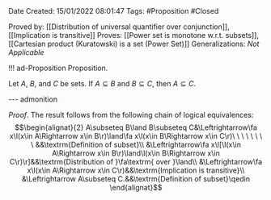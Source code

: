 <br />
<br />

Date Created: 15/01/2022 08:01:47
Tags: #Proposition #Closed  
 
Proved by: [[Distribution of universal quantifier over conjunction]], [[Implication is transitive]]
Proves: [[Power set is monotone w.r.t. subsets]], [[Cartesian product (Kuratowski) is a set (Power Set)]]
Generalizations: _Not Applicable_

!!! ad-Proposition Proposition.

Let $A$, $B$, and $C$ be sets. If $A\subseteq B$ and $B\subseteq C$, then $A\subseteq C$.

--- admonition

_Proof_. The result follows from the following chain of logical equivalences:
$$\begin{alignat}{2}
    A\subseteq B\land B\subseteq C&\Leftrightarrow\fa x\l(x\in A\Rightarrow x\in B\r)\land\fa x\l(x\in B\Rightarrow x\in C\r)\ \ \ \ \ \ \ \ &&\textrm{Definition of subset}\\
    &\Leftrightarrow\fa x\l[\l(x\in A\Rightarrow x\in B\r)\land\l(x\in B\Rightarrow x\in C\r)\r]&&\textrm{Distribution of }\fa\textrm{ over }\land\\
    &\Leftrightarrow\fa x\l(x\in A\Rightarrow x\in C\r)&&\textrm{Implication is transitive}\\
    &\Leftrightarrow A\subseteq C.&&\textrm{Definition of subset}\qedin
\end{alignat}$$

